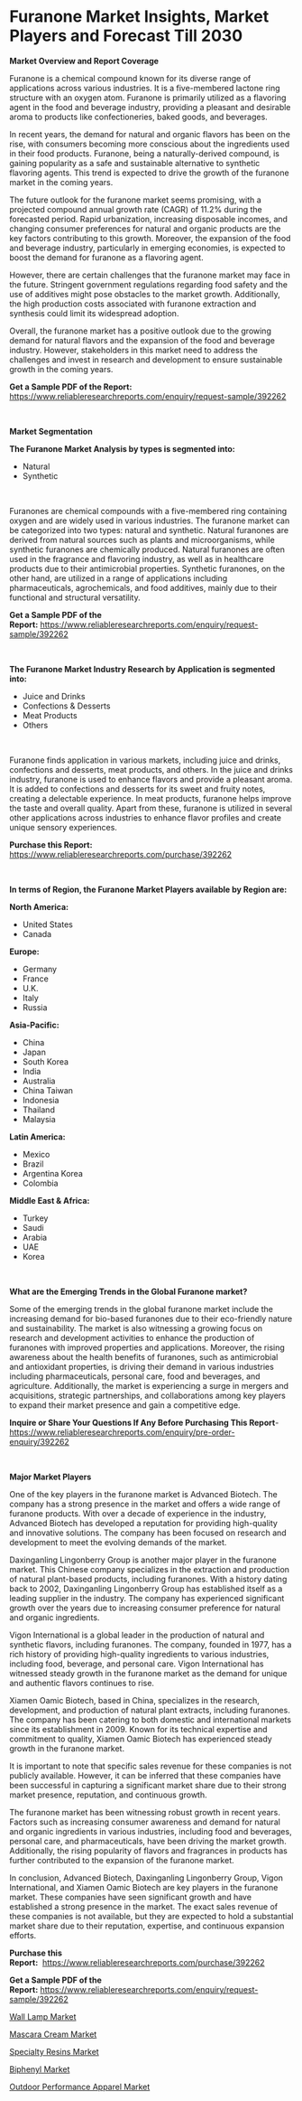 <p><h1>Furanone Market Insights, Market Players and Forecast Till 2030</h1></p><p><strong>Market Overview and Report Coverage</strong></p>
<p><p>Furanone is a chemical compound known for its diverse range of applications across various industries. It is a five-membered lactone ring structure with an oxygen atom. Furanone is primarily utilized as a flavoring agent in the food and beverage industry, providing a pleasant and desirable aroma to products like confectioneries, baked goods, and beverages.</p><p>In recent years, the demand for natural and organic flavors has been on the rise, with consumers becoming more conscious about the ingredients used in their food products. Furanone, being a naturally-derived compound, is gaining popularity as a safe and sustainable alternative to synthetic flavoring agents. This trend is expected to drive the growth of the furanone market in the coming years.</p><p>The future outlook for the furanone market seems promising, with a projected compound annual growth rate (CAGR) of 11.2% during the forecasted period. Rapid urbanization, increasing disposable incomes, and changing consumer preferences for natural and organic products are the key factors contributing to this growth. Moreover, the expansion of the food and beverage industry, particularly in emerging economies, is expected to boost the demand for furanone as a flavoring agent.</p><p>However, there are certain challenges that the furanone market may face in the future. Stringent government regulations regarding food safety and the use of additives might pose obstacles to the market growth. Additionally, the high production costs associated with furanone extraction and synthesis could limit its widespread adoption.</p><p>Overall, the furanone market has a positive outlook due to the growing demand for natural flavors and the expansion of the food and beverage industry. However, stakeholders in this market need to address the challenges and invest in research and development to ensure sustainable growth in the coming years.</p></p>
<p><strong>Get a Sample PDF of the Report:</strong> <a href="https://www.reliableresearchreports.com/enquiry/request-sample/392262">https://www.reliableresearchreports.com/enquiry/request-sample/392262</a></p>
<p>&nbsp;</p>
<p><strong>Market Segmentation</strong></p>
<p><strong>The Furanone Market Analysis by types is segmented into:</strong></p>
<p><ul><li>Natural</li><li>Synthetic</li></ul></p>
<p>&nbsp;</p>
<p><p>Furanones are chemical compounds with a five-membered ring containing oxygen and are widely used in various industries. The furanone market can be categorized into two types: natural and synthetic. Natural furanones are derived from natural sources such as plants and microorganisms, while synthetic furanones are chemically produced. Natural furanones are often used in the fragrance and flavoring industry, as well as in healthcare products due to their antimicrobial properties. Synthetic furanones, on the other hand, are utilized in a range of applications including pharmaceuticals, agrochemicals, and food additives, mainly due to their functional and structural versatility.</p></p>
<p><strong>Get a Sample PDF of the Report:</strong>&nbsp;<a href="https://www.reliableresearchreports.com/enquiry/request-sample/392262">https://www.reliableresearchreports.com/enquiry/request-sample/392262</a></p>
<p>&nbsp;</p>
<p><strong>The Furanone Market Industry Research by Application is segmented into:</strong></p>
<p><ul><li>Juice and Drinks</li><li>Confections & Desserts</li><li>Meat Products</li><li>Others</li></ul></p>
<p>&nbsp;</p>
<p><p>Furanone finds application in various markets, including juice and drinks, confections and desserts, meat products, and others. In the juice and drinks industry, furanone is used to enhance flavors and provide a pleasant aroma. It is added to confections and desserts for its sweet and fruity notes, creating a delectable experience. In meat products, furanone helps improve the taste and overall quality. Apart from these, furanone is utilized in several other applications across industries to enhance flavor profiles and create unique sensory experiences.</p></p>
<p><strong>Purchase this Report:</strong>&nbsp; <a href="https://www.reliableresearchreports.com/purchase/392262">https://www.reliableresearchreports.com/purchase/392262</a></p>
<p>&nbsp;</p>
<p><strong>In terms of Region, the Furanone Market Players available by Region are:</strong></p>
<p>
    <p> <strong> North America: </strong>
        <ul>
            <li>United States</li>
            <li>Canada</li>
        </ul>
        </p> 
    <p> <strong> Europe: </strong>
        <ul>
            <li>Germany</li>
            <li>France</li>
            <li>U.K.</li>
            <li>Italy</li>
            <li>Russia</li>
        </ul>
        </p> 
    <p> <strong> Asia-Pacific: </strong>
        <ul>
            <li>China</li>
            <li>Japan</li>
            <li>South Korea</li>
            <li>India</li>
            <li>Australia</li>
            <li>China Taiwan</li>
            <li>Indonesia</li>
            <li>Thailand</li>
            <li>Malaysia</li>
        </ul>
        </p> 
    <p> <strong> Latin America: </strong>
        <ul>
            <li>Mexico</li>
            <li>Brazil</li>
            <li>Argentina Korea</li>
            <li>Colombia</li>
        </ul>
        </p> 
    <p> <strong> Middle East & Africa: </strong>
        <ul>
            <li>Turkey</li>
            <li>Saudi</li>
            <li>Arabia</li>
            <li>UAE</li>
            <li>Korea</li>
        </ul>
    </p>
    </p>
<p>&nbsp;</p>
<p><strong>What are the Emerging Trends in the Global Furanone market?</strong></p>
<p><p>Some of the emerging trends in the global furanone market include the increasing demand for bio-based furanones due to their eco-friendly nature and sustainability. The market is also witnessing a growing focus on research and development activities to enhance the production of furanones with improved properties and applications. Moreover, the rising awareness about the health benefits of furanones, such as antimicrobial and antioxidant properties, is driving their demand in various industries including pharmaceuticals, personal care, food and beverages, and agriculture. Additionally, the market is experiencing a surge in mergers and acquisitions, strategic partnerships, and collaborations among key players to expand their market presence and gain a competitive edge.</p></p>
<p><strong>Inquire or Share Your Questions If Any Before Purchasing This Report</strong>- <a href="https://www.reliableresearchreports.com/enquiry/pre-order-enquiry/392262">https://www.reliableresearchreports.com/enquiry/pre-order-enquiry/392262</a></p>
<p>&nbsp;</p>
<p><strong>Major Market Players</strong></p>
<p><p>One of the key players in the furanone market is Advanced Biotech. The company has a strong presence in the market and offers a wide range of furanone products. With over a decade of experience in the industry, Advanced Biotech has developed a reputation for providing high-quality and innovative solutions. The company has been focused on research and development to meet the evolving demands of the market.</p><p>Daxinganling Lingonberry Group is another major player in the furanone market. This Chinese company specializes in the extraction and production of natural plant-based products, including furanones. With a history dating back to 2002, Daxinganling Lingonberry Group has established itself as a leading supplier in the industry. The company has experienced significant growth over the years due to increasing consumer preference for natural and organic ingredients.</p><p>Vigon International is a global leader in the production of natural and synthetic flavors, including furanones. The company, founded in 1977, has a rich history of providing high-quality ingredients to various industries, including food, beverage, and personal care. Vigon International has witnessed steady growth in the furanone market as the demand for unique and authentic flavors continues to rise.</p><p>Xiamen Oamic Biotech, based in China, specializes in the research, development, and production of natural plant extracts, including furanones. The company has been catering to both domestic and international markets since its establishment in 2009. Known for its technical expertise and commitment to quality, Xiamen Oamic Biotech has experienced steady growth in the furanone market.</p><p>It is important to note that specific sales revenue for these companies is not publicly available. However, it can be inferred that these companies have been successful in capturing a significant market share due to their strong market presence, reputation, and continuous growth.</p><p>The furanone market has been witnessing robust growth in recent years. Factors such as increasing consumer awareness and demand for natural and organic ingredients in various industries, including food and beverages, personal care, and pharmaceuticals, have been driving the market growth. Additionally, the rising popularity of flavors and fragrances in products has further contributed to the expansion of the furanone market.</p><p>In conclusion, Advanced Biotech, Daxinganling Lingonberry Group, Vigon International, and Xiamen Oamic Biotech are key players in the furanone market. These companies have seen significant growth and have established a strong presence in the market. The exact sales revenue of these companies is not available, but they are expected to hold a substantial market share due to their reputation, expertise, and continuous expansion efforts.</p></p>
<p><strong>Purchase this Report:</strong>&nbsp;&nbsp;<a href="https://www.reliableresearchreports.com/purchase/392262">https://www.reliableresearchreports.com/purchase/392262</a></p>
<p></p>
<p><strong>Get a Sample PDF of the Report:</strong>&nbsp;<a href="https://www.reliableresearchreports.com/enquiry/request-sample/392262">https://www.reliableresearchreports.com/enquiry/request-sample/392262</a></p>
<p><p><a href="https://www.linkedin.com/pulse/wall-lamp-market-research-report-provides-thorough-industry-fiy3f/">Wall Lamp Market</a></p><p><a href="https://www.linkedin.com/pulse/mascara-cream-market-size-share-amp-trends-analysis-report-okvmf/">Mascara Cream Market</a></p><p><a href="https://medium.com/@jaydonhyatt2023/analyzing-specialty-resins-market-global-industry-perspective-and-forecast-2023-to-2030-0dd817ab1e7e">Specialty Resins Market</a></p><p><a href="https://medium.com/@juananienow/biphenyl-market-comprehensive-assessment-by-type-application-and-geography-cf4fe05ffb40">Biphenyl Market</a></p><p><a href="https://www.linkedin.com/pulse/outdoor-performance-apparel-market-challenges-opportunities-fnm8f/">Outdoor Performance Apparel Market</a></p></p>